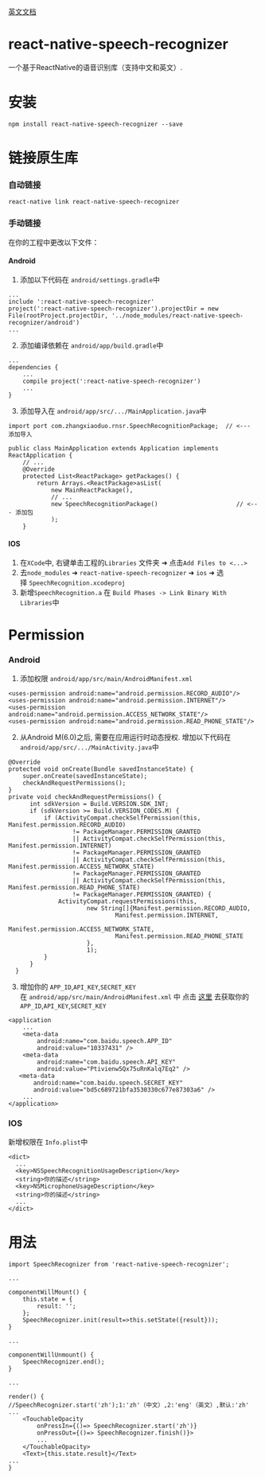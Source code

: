 <a href="https://github.com/Mrzhangxiaoduo/react-native-speech-recognizer/blob/master/README.md">英文文档</a>
# react-native-speech-recognizer
一个基于ReactNative的语音识别库（支持中文和英文）.
# 安装
```
npm install react-native-speech-recognizer --save
```
# 链接原生库
### 自动链接  
```
react-native link react-native-speech-recognizer
```
### 手动链接
在你的工程中更改以下文件：
#### Android

1. 添加以下代码在 `android/settings.gradle`中
```
...
include ':react-native-speech-recognizer'
project(':react-native-speech-recognizer').projectDir = new File(rootProject.projectDir, '../node_modules/react-native-speech-recognizer/android')
...
```
2. 添加编译依赖在 `android/app/build.gradle`中
```
...
dependencies {
    ...
    compile project(':react-native-speech-recognizer')
    ...
}
```
3. 添加导入在 `android/app/src/.../MainApplication.java`中
```
import port com.zhangxiaoduo.rnsr.SpeechRecognitionPackage;  // <--- 添加导入

public class MainApplication extends Application implements ReactApplication {
    // ...
    @Override
    protected List<ReactPackage> getPackages() {
        return Arrays.<ReactPackage>asList(
            new MainReactPackage(),
            // ...
            new SpeechRecognitionPackage()                      // <--- 添加包
            );
    }
```
#### IOS
1. 在`XCode`中, 右键单击工程的`Libraries` 文件夹 ➜ 点击`Add Files to <...>`
2. 去`node_modules` ➜ `react-native-speech-recognizer` ➜ `ios` ➜ 选择 `SpeechRecognition.xcodeproj`
3. 新增`SpeechRecognition.a` 在 `Build Phases -> Link Binary With Libraries`中
# Permission
### Android
1. 添加权限 `android/app/src/main/AndroidManifest.xml`
```
<uses-permission android:name="android.permission.RECORD_AUDIO"/>
<uses-permission android:name="android.permission.INTERNET"/>
<uses-permission android:name="android.permission.ACCESS_NETWORK_STATE"/>
<uses-permission android:name="android.permission.READ_PHONE_STATE"/>
```
2. 从Android M(6.0)之后, 需要在应用运行时动态授权. 增加以下代码在`android/app/src/.../MainActivity.java`中
```
@Override
protected void onCreate(Bundle savedInstanceState) {
    super.onCreate(savedInstanceState);
    checkAndRequestPermissions();
}
private void checkAndRequestPermissions() {
      int sdkVersion = Build.VERSION.SDK_INT;
      if (sdkVersion >= Build.VERSION_CODES.M) {
          if (ActivityCompat.checkSelfPermission(this, Manifest.permission.RECORD_AUDIO)
                  != PackageManager.PERMISSION_GRANTED
                  || ActivityCompat.checkSelfPermission(this, Manifest.permission.INTERNET)
                  != PackageManager.PERMISSION_GRANTED
                  || ActivityCompat.checkSelfPermission(this, Manifest.permission.ACCESS_NETWORK_STATE)
                  != PackageManager.PERMISSION_GRANTED
                  || ActivityCompat.checkSelfPermission(this, Manifest.permission.READ_PHONE_STATE)
                  != PackageManager.PERMISSION_GRANTED) {
              ActivityCompat.requestPermissions(this,
                      new String[]{Manifest.permission.RECORD_AUDIO,
                              Manifest.permission.INTERNET,
                              Manifest.permission.ACCESS_NETWORK_STATE,
                              Manifest.permission.READ_PHONE_STATE
                      },
                      1);
          }
      }
  }
```
3. 增加你的 `APP_ID`,`API_KEY`,`SECRET_KEY` 在 `android/app/src/main/AndroidManifest.xml` 中
点击 <a href="http://yuyin.baidu.com/">这里</a> 去获取你的 `APP_ID`,`API_KEY`,`SECRET_KEY`
```
<application
    ...
    <meta-data
        android:name="com.baidu.speech.APP_ID"
        android:value="10337431" />
    <meta-data
        android:name="com.baidu.speech.API_KEY"
        android:value="Ptivienw5Qx75uRnKalq7Eq2" />
   <meta-data
       android:name="com.baidu.speech.SECRET_KEY"
       android:value="bd5c689721bfa3530330c677e87303a6" />
    ...
</application>
```
### IOS
新增权限在 `Info.plist`中
```
<dict>
  ...
  <key>NSSpeechRecognitionUsageDescription</key>
  <string>你的描述</string>
  <key>NSMicrophoneUsageDescription</key>
  <string>你的描述</string>
  ...
</dict>
```
# 用法
```
import SpeechRecognizer from 'react-native-speech-recognizer';

...

componentWillMount() {
    this.state = {
        result: '';
    };
    SpeechRecognizer.init(result=>this.setState({result}));
}

...

componentWillUnmount() {
    SpeechRecognizer.end();
}

...

render() {
//SpeechRecognizer.start('zh');1:'zh'（中文）,2:'eng'（英文）,默认:'zh'
...
    <TouchableOpacity 
        onPressIn={()=> SpeechRecognizer.start('zh')} 
        onPressOut={()=> SpeechRecognizer.finish()}>
        ...
    </TouchableOpacity>
    <Text>{this.state.result}</Text>
...
}
```
